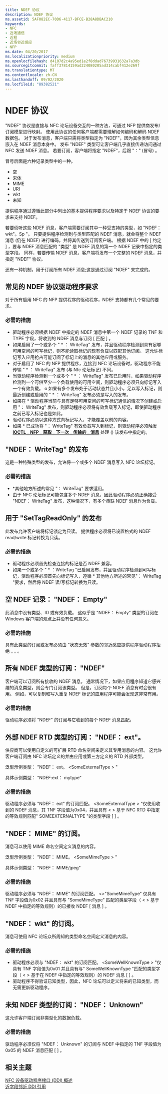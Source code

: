 ```yaml
---
title: NDEF 协议
description: NDEF 协议
ms.assetid: 5AF082EC-70D6-4117-BFCE-B28A8DBAC210
keywords:
- NFC
- 近场通信
- 近程
- 近场邻近感应
- NFP
ms.date: 04/20/2017
ms.localizationpriority: medium
ms.openlocfilehash: d4107d2c4a95ed1e2f8ddad76739931632a7a3db
ms.sourcegitcommit: faff37814159ad224080205ad314cabf412e269f
ms.translationtype: MT
ms.contentlocale: zh-CN
ms.lasthandoff: 09/02/2020
ms.locfileid: "89382521"
---
```

# <a name="ndef-protocol"></a>NDEF 协议


"NDEF" 协议是直接与 NFC 论坛设备交互的一种方法，可通过 NFP 提供商发布/订阅模型进行映射。 使用此协议的任何客户端都需要理解如何编码和解码 NDEF 数据包。 对于发布消息，客户端只需将类型指定为 "NDEF"，因为其余类型信息嵌入在 NDEF 消息本身中。 发布 "NDEF" 类型可让客户端几乎直接传递访问通过 NFC 发送 NDEF 消息。 若要订阅，客户端将指定 "NDEF"，后跟 "：" (冒号) 。

冒号后面是六种记录类型中的一种。

-   空
-   宋体
-   MIME
-   URI
-   wkt
-   未知

提供程序通过遵循此部分中列出的基本提供程序要求以及特定于 NDEF 协议的要求来支持 NDEF。

若要侦听这些 NDEF 消息，客户端需要订阅其中一种受支持的类型，如 "NDEF： wkt"。Sp "。 只要提供程序检测到与类型匹配的 NDEF 消息，就会将整个 NDEF 消息 (仍在 NDEF) 进行编码，并将其传送到订阅客户端。 根据 NDEF 中的 \[ 约定 \] ，要与 NDEF 消息匹配的 "类型" 是 NDEF 消息的第一个 NDEF 记录中指定的类型字段。 同样，若要传输 NDEF 消息，客户端将发布一个完整的 NDEF 消息，并指定 "NDEF" 协议。

还有一种机制，用于订阅所有 NDEF 消息;这是通过订阅 "NDEF" 来完成的。

## <a name="common-ndef-protocol-driver-requirements"></a>常见的 NDEF 协议驱动程序要求


对于所有启用 NFC 的 NFP 提供程序的驱动程序，NDEF 支持都有几个常见的要求。

### <a name="required-actions"></a>必需的措施

-   驱动程序必须根据 NDEF 中指定的 NDEF 消息中第一个 NDEF 记录的 TNF 和 TYPE 字段，将收到的 NDEF 消息与订阅 \[ 匹配 \] 。
-   如果启用了一个或多个 " \* ： WriteTag" 发布，并且驱动程序检测到具有足够可用空间的可写标记，则不能读取标记的现有负载以匹配其他订阅。 这允许标记写入应用抢占可能订阅了标记上的消息的其他应用或服务。
-   对于启用了 NFC 的 NFP 提供程序，连接到 NFC 论坛设备时，驱动程序不能传输 " \* ： WriteTag" 发布 (与 Nfc 论坛标记) 不同。
-   当驱动程序检测到一个或多个 " \* ： WriteTag" 发布已启用时，如果驱动程序检测到一个可供至少一个负载使用的可用空间，则驱动程序必须只向标记写入一个有效负载。 o 如果有多个发布处于活动状态并且小小，足以写入标记，则最近创建或启用的 " \* ： WriteTag" 发布必须是写入的发布。
-   如果在 \* 驱动程序当前与具有足够可用空间的可写标记通信的情况下创建或启用 "： WriteTag" 发布，则驱动程序必须将有效负载写入标记，即使驱动程序之前已写入标记也是如此。
-   驱动程序必须以这种方式向标记写入，才能覆盖以前的内容。
-   如果 \* 已成功将 "： WriteTag" 有效负载写入到标记，则驱动程序必须触发 [**IOCTL \_ NFP \_ 获取 \_ 下一次 \_ 传输的 \_ 消息**](/windows-hardware/drivers/ddi/nfpdev/ni-nfpdev-ioctl_nfp_get_next_transmitted_message) 处理 () 该发布中指定的。

## <a name="publications-for-ndefwritetag"></a>"NDEF： WriteTag" 的发布


这是一种特殊类型的发布，允许将一个或多个 NDEF 消息写入 NFC 论坛标记。

### <a name="required-actions"></a>必需的措施

-   \*其他地方所述的常见 "： WriteTag" 要求适用。
-   由于 NFC 论坛标记可能包含多个 NDEF 消息，因此驱动程序必须正确接受 "NDEF： WriteTag" 发布，这种情况下，有多个串联 NDEF 消息作为负载。

## <a name="publications-for-settagreadonly"></a>用于 "SetTagReadOnly" 的发布


此发布允许客户端将标记锁定为只读。 提供程序必须将已设置格式的 NDEF read/write 标记转换为只读。

### <a name="required-actions"></a>必需的措施

-   驱动程序必须首先检查连接的标记是否 NDEF 兼容。
-   如果一个或多个 " \* ：WriteTag "已启用发布，并且驱动程序检测到可写标记，驱动程序必须首先向标记写入，遵循 \* 其他地方所述的常见"： WriteTag "要求，然后将 NDEF 读/写标记转换为只读。

## <a name="empty-ndef-record-ndefempty"></a>空 NDEF 记录： "NDEF： Empty"


此消息中没有类型、ID 或有效负载。 这似乎是 "NDEF： Empty" 类型的订阅在 Windows 客户端的观点上并没有任何意义。

### <a name="required-actions"></a>必需的措施

具有此类型的订阅或发布必须由 "状态无效" 参数的邻近感应提供程序驱动程序拒绝 \_ \_ 。

## <a name="subscriptions-for-all-ndef-types-ndef"></a>所有 NDEF 类型的订阅： "NDEF"


客户端可以订阅所有接收的 NDEF 消息。 通常情况下，如果应用程序知道它感兴趣的消息类型，则会专门订阅该类型。 但是，订阅每个 NDEF 消息有时会很有用。 例如，可以复制和写入重复 NDEF 标记的应用程序可能会发现这非常有用。

### <a name="required-actions"></a>必需的措施

驱动程序必须将 "NDEF" 的订阅与它收到的每个 NDEF 消息匹配。

## <a name="subscriptions-for-external-ndef-rtd-types-ndefext"></a>外部 NDEF RTD 类型的订阅： "NDEF： ext"。


供应商可以使用自定义的可扩展 RTD 命名空间来定义其专用消息的内容。 这允许客户端订阅由 NFC 论坛定义的并由应用或第三方定义的 RTD 外部类型。

泛型示例类型： "NDEF： ext。 &lt;SomeExternalType &gt; "

具体示例类型： "NDEF:ext： mytype"

### <a name="required-actions"></a>必需的措施

驱动程序必须与 "NDEF： ext" 的订阅匹配。 &lt;SomeExternalType &gt; "仅使用收到的 NDEF 消息，其 TNF 字段值为0x04，并且具有 &lt; &gt; 基于 NFC RTD 中指定的等效规则匹配" SOMEEXTERNALTYPE "的类型字段 \[ \] 。

## <a name="subscriptions-for-ndefmime"></a>"NDEF： MIME" 的订阅。


消息可以使用 MIME 命名空间定义消息的内容。

泛型示例类型： "NDEF： MIME。 &lt;SomeMimeType &gt; "

具体示例类型： "NDEF： MIME/jpeg"

### <a name="required-actions"></a>必需的措施

驱动程序必须与 "NDEF： MIME" 的订阅匹配。 &lt;&gt;"SomeMimeType" 仅具有 TNF 字段值为0x02 并且具有与 "SomeMimeType" 匹配的类型字段（ &lt; &gt; 基于 NDEF 中指定的等效规则）的已接收 NDEF \[ 消息 \] 。

## <a name="subscriptions-for-ndefwkt"></a>"NDEF： wkt" 的订阅。


消息可使用 NFC 论坛众所周知的类型命名空间定义消息的内容。

### <a name="required-actions"></a>必需的措施

-   驱动程序必须与 "NDEF： wkt" 的订阅匹配。 &lt;SomeWellKnownType &gt; "仅具有 TNF 字段值为0x01 并且具有与" SomeWellKnownType "匹配的类型字段（ &lt; &gt; 基于在 NDEF 中指定的等效规则）的 NDEF 消息 \[ \] 。
-   驱动程序不得验证已知类型，因此，NFC 论坛可以定义将来的已知类型，而无需更新驱动程序。

## <a name="subscriptions-for-unknown-ndef-type-ndefunknown"></a>未知 NDEF 类型的订阅： "NDEF： Unknown"


这允许客户端订阅非类型化的数据负载。

### <a name="required-actions"></a>必需的措施

驱动程序必须仅将 "NDEF： Unknown" 的订阅与 NDEF 中指定的 TNF 字段值为0x05 的 NDEF 消息匹配 \[ \] 。

 

 
## <a name="related-topics"></a>相关主题
[NFC 设备驱动程序接口 (DDI) 概述](/windows-hardware/drivers/ddi/index)  
[近字段邻近 DDI 引用](/windows-hardware/drivers/ddi/index)